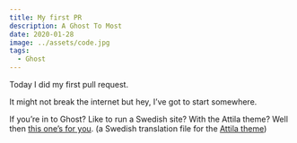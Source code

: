 ```yaml
---
title: My first PR
description: A Ghost To Most
date: 2020-01-28
image: ../assets/code.jpg
tags: 
  - Ghost
---
```


Today I did my first pull request.

It might not break the internet but hey, I’ve got to start somewhere.

If you’re in to Ghost? Like to run a Swedish site? With the Attila theme? Well then [this one’s for you](https://github.com/zutrinken/attila/pull/92). (a Swedish translation file for the [Attila theme](https://github.com/zutrinken/attila))